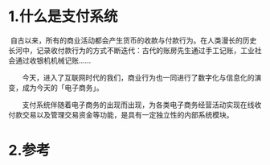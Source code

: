 # 1.什么是支付系统

 自古以来，所有的商业活动都会产生货币的收款与付款行为。在人类漫长的历史长河中，记录收付款行为的方式不断迭代：古代的账房先生通过手工记账，工业社会通过收银机机械记账……

  


       今天，进入了互联网时代的我们，商业行为也一同进行了数字化与信息化的演变，成为今天的「电子商务」。

  


       支付系统伴随着电子商务的出现而出现，为各类电子商务经营活动实现在线收付款交易以及管理交易资金等功能，是具有一定独立性的内部系统模块。

# 2.参考



